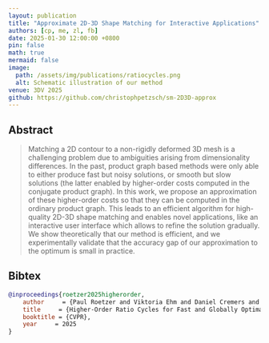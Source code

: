 ```yaml
---
layout: publication
title: "Approximate 2D-3D Shape Matching for Interactive Applications"
authors: [cp, me, zl, fb]
date: 2025-01-30 12:00:00 +0800
pin: false
math: true
mermaid: false
image:
  path: /assets/img/publications/ratiocycles.png
  alt: Schematic illustration of our method
venue: 3DV 2025
github: https://github.com/christophpetzsch/sm-2D3D-approx
---
```


## Abstract

> Matching a 2D contour to a non-rigidly deformed 3D mesh is a challenging problem due to ambiguities arising from dimensionality differences. In the past, product graph based methods were only able to either produce fast but noisy solutions, or smooth but slow solutions (the latter enabled by higher-order costs computed in the conjugate product graph). In this work, we propose an approximation of these higher-order costs so that they can be computed in the ordinary product graph. This leads to an efficient algorithm for high-quality 2D-3D shape matching and enables novel applications, like an interactive user interface which allows to refine the solution gradually. We show theoretically that our method is efficient, and we experimentally validate  that the accuracy gap of our approximation to the optimum is small in practice.


## Bibtex
```bibtex
@inproceedings{roetzer2025higherorder,
    author     = {Paul Roetzer and Viktoria Ehm and Daniel Cremers and and Zorah L\"ahner and Florian Bernard},
    title     = {Higher-Order Ratio Cycles for Fast and Globally Optimal Shape Matching},
    booktitle = {CVPR},
    year     = 2025
}
```
